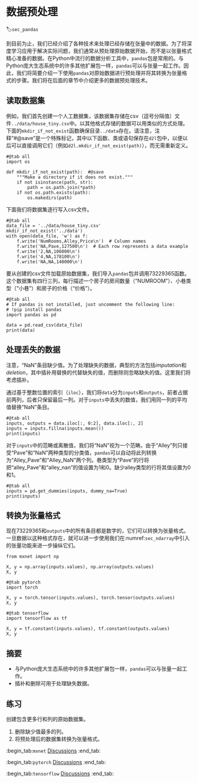 # 数据预处理
:label:`sec_pandas`

到目前为止，我们已经介绍了各种技术来处理已经存储在张量中的数据。为了将深度学习应用于解决实际问题，我们通常从预处理原始数据开始，而不是以张量格式精心准备的数据。在Python中流行的数据分析工具中，`pandas`包是常用的。与Python庞大生态系统中的许多其他扩展包一样，`pandas`可以与张量一起工作。因此，我们将简要介绍一下使用`pandas`对原始数据进行预处理并将其转换为张量格式的步骤。我们将在后面的章节中介绍更多的数据预处理技术。

## 读取数据集

例如，我们首先创建一个人工数据集，该数据集存储在csv（逗号分隔值）文件`../data/house_tiny.csv`中。以其他格式存储的数据可以用类似的方式处理。下面的`mkdir_if_not_exist`函数确保目录`../data`存在。请注意，注释“#@save”是一个特殊标记，其中以下函数、类或语句保存在`d2l`包中，以便以后可以直接调用它们（例如`d2l.mkdir_if_not_exist(path)`），而无需重新定义。

```{.python .input}
#@tab all
import os

def mkdir_if_not_exist(path):  #@save
    """Make a directory if it does not exist."""
    if not isinstance(path, str):
        path = os.path.join(*path)
    if not os.path.exists(path):
        os.makedirs(path)
```

下面我们将数据集逐行写入csv文件。

```{.python .input}
#@tab all
data_file = '../data/house_tiny.csv'
mkdir_if_not_exist('../data')
with open(data_file, 'w') as f:
    f.write('NumRooms,Alley,Price\n')  # Column names
    f.write('NA,Pave,127500\n')  # Each row represents a data example
    f.write('2,NA,106000\n')
    f.write('4,NA,178100\n')
    f.write('NA,NA,140000\n')
```

要从创建的csv文件加载原始数据集，我们导入`pandas`包并调用73229365函数。这个数据集有四行三列，每行描述一个房子的房间数量（“NUMROOM”）、小巷类型（“小巷”）和房子的价格（“价格”）。

```{.python .input}
#@tab all
# If pandas is not installed, just uncomment the following line:
# !pip install pandas
import pandas as pd

data = pd.read_csv(data_file)
print(data)
```

## 处理丢失的数据

注意，“NaN”条目缺少值。为了处理缺失的数据，典型的方法包括*imputation*和*deletion*，其中插补用替换的代替缺失的值，而删除则忽略缺失的值。这里我们将考虑插补。

通过基于整数位置的索引（`iloc`），我们将`data`分为`inputs`和`outputs`，前者占据前两列，后者只保留最后一列。对于`inputs`中丢失的数值，我们用同一列的平均值替换“NaN”条目。

```{.python .input}
#@tab all
inputs, outputs = data.iloc[:, 0:2], data.iloc[:, 2]
inputs = inputs.fillna(inputs.mean())
print(inputs)
```

对于`inputs`中的范畴或离散值，我们将“NaN”视为一个范畴。由于“Alley”列只接受“Pave”和“NaN”两种类型的分类值，`pandas`可以自动将此列转换为“Alley_Pave”和“Alley_NaN”两个列。巷类型为“Pave”的行将把“alley_Pave”和“alley_nan”的值设置为1和0。缺少alley类型的行将其值设置为0和1。

```{.python .input}
#@tab all
inputs = pd.get_dummies(inputs, dummy_na=True)
print(inputs)
```

## 转换为张量格式

现在73229365和`outputs`中的所有条目都是数字的，它们可以转换为张量格式。一旦数据以这种格式存在，就可以进一步使用我们在:numref:`sec_ndarray`中引入的张量功能来进一步操纵它们。

```{.python .input}
from mxnet import np

X, y = np.array(inputs.values), np.array(outputs.values)
X, y
```

```{.python .input}
#@tab pytorch
import torch

X, y = torch.tensor(inputs.values), torch.tensor(outputs.values)
X, y
```

```{.python .input}
#@tab tensorflow
import tensorflow as tf

X, y = tf.constant(inputs.values), tf.constant(outputs.values)
X, y
```

## 摘要

* 与Python庞大生态系统中的许多其他扩展包一样，`pandas`可以与张量一起工作。
* 插补和删除可用于处理缺失数据。

## 练习

创建包含更多行和列的原始数据集。

1. 删除缺少值最多的列。
2. 将预处理后的数据集转换为张量格式。

:begin_tab:`mxnet`
[Discussions](https://discuss.d2l.ai/t/28)
:end_tab:

:begin_tab:`pytorch`
[Discussions](https://discuss.d2l.ai/t/29)
:end_tab:

:begin_tab:`tensorflow`
[Discussions](https://discuss.d2l.ai/t/195)
:end_tab:
